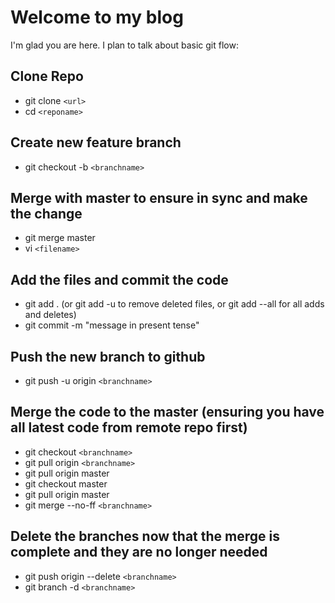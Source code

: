 # Welcome to my blog

I'm glad you are here. I plan to talk about basic git flow:

## Clone Repo
- git clone `<url>`
- cd `<reponame>`

## Create new feature branch
- git checkout -b `<branchname>`

## Merge with master to ensure in sync and make the change
- git merge master
- vi `<filename>`

## Add the files and commit the code
- git add . (or git add -u to remove deleted files, or git add --all for all adds and deletes)
- git commit -m "message in present tense"

## Push the new branch to github
- git push -u origin `<branchname>`

## Merge the code to the master (ensuring you have all latest code from remote repo first)
- git checkout `<branchname>`
- git pull origin `<branchname>`
- git pull origin master
- git checkout master
- git pull origin master
- git merge --no-ff `<branchname>`

## Delete the branches now that the merge is complete and they are no longer needed
- git push origin --delete `<branchname>`
- git branch -d `<branchname>`
